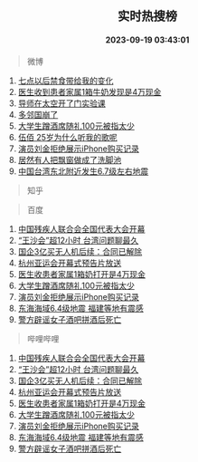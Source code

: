<div align="center"><h2>实时热搜榜</h2><h4>2023-09-19 03:43:01</h4></div>

> 微博  

1. [七点以后禁食带给我的变化](https://s.weibo.com/weibo?q=%E4%B8%83%E7%82%B9%E4%BB%A5%E5%90%8E%E7%A6%81%E9%A3%9F%E5%B8%A6%E7%BB%99%E6%88%91%E7%9A%84%E5%8F%98%E5%8C%96&t=31&band_rank=1&Refer=top)<br />
2. [医生收到患者家属1箱牛奶发现是4万现金](https://s.weibo.com/weibo?q=%23%E5%8C%BB%E7%94%9F%E6%94%B6%E5%88%B0%E6%82%A3%E8%80%85%E5%AE%B6%E5%B1%9E1%E7%AE%B1%E7%89%9B%E5%A5%B6%E5%8F%91%E7%8E%B0%E6%98%AF4%E4%B8%87%E7%8E%B0%E9%87%91%23&t=31&band_rank=2&Refer=top)<br />
3. [导师在太空开了门实验课](https://s.weibo.com/weibo?q=%23%E5%AF%BC%E5%B8%88%E5%9C%A8%E5%A4%AA%E7%A9%BA%E5%BC%80%E4%BA%86%E9%97%A8%E5%AE%9E%E9%AA%8C%E8%AF%BE%23&t=31&band_rank=3&Refer=top)<br />
4. [多邻国崩了](https://s.weibo.com/weibo?q=%E5%A4%9A%E9%82%BB%E5%9B%BD%E5%B4%A9%E4%BA%86&t=31&band_rank=4&Refer=top)<br />
5. [大学生蹭酒席随礼100元被指太少](https://s.weibo.com/weibo?q=%23%E5%A4%A7%E5%AD%A6%E7%94%9F%E8%B9%AD%E9%85%92%E5%B8%AD%E9%9A%8F%E7%A4%BC100%E5%85%83%E8%A2%AB%E6%8C%87%E5%A4%AA%E5%B0%91%23&t=31&band_rank=5&Refer=top)<br />
6. [伍佰 25岁为什么听我的歌呢](https://s.weibo.com/weibo?q=%E4%BC%8D%E4%BD%B0%2025%E5%B2%81%E4%B8%BA%E4%BB%80%E4%B9%88%E5%90%AC%E6%88%91%E7%9A%84%E6%AD%8C%E5%91%A2&t=31&band_rank=6&Refer=top)<br />
7. [演员刘金拒绝展示iPhone购买记录](https://s.weibo.com/weibo?q=%23%E6%BC%94%E5%91%98%E5%88%98%E9%87%91%E6%8B%92%E7%BB%9D%E5%B1%95%E7%A4%BAiPhone%E8%B4%AD%E4%B9%B0%E8%AE%B0%E5%BD%95%23&t=31&band_rank=7&Refer=top)<br />
8. [居然有人把飘窗做成了洗脚池](https://s.weibo.com/weibo?q=%23%E5%B1%85%E7%84%B6%E6%9C%89%E4%BA%BA%E6%8A%8A%E9%A3%98%E7%AA%97%E5%81%9A%E6%88%90%E4%BA%86%E6%B4%97%E8%84%9A%E6%B1%A0%23&t=31&band_rank=8&Refer=top)<br />
9. [中国台湾东北附近发生6.7级左右地震](https://s.weibo.com/weibo?q=%23%E4%B8%AD%E5%9B%BD%E5%8F%B0%E6%B9%BE%E4%B8%9C%E5%8C%97%E9%99%84%E8%BF%91%E5%8F%91%E7%94%9F6.7%E7%BA%A7%E5%B7%A6%E5%8F%B3%E5%9C%B0%E9%9C%87%23&t=31&band_rank=9&Refer=top)<br />

> 知乎  


> 百度  

1. [中国残疾人联合会全国代表大会开幕](https://www.baidu.com/s?wd=%E4%B8%AD%E5%9B%BD%E6%AE%8B%E7%96%BE%E4%BA%BA%E8%81%94%E5%90%88%E4%BC%9A%E5%85%A8%E5%9B%BD%E4%BB%A3%E8%A1%A8%E5%A4%A7%E4%BC%9A%E5%BC%80%E5%B9%95&sa=fyb_news&rsv_dl=fyb_news)<br />
2. [“王沙会”超12小时 台湾问题聊最久](https://www.baidu.com/s?wd=%E2%80%9C%E7%8E%8B%E6%B2%99%E4%BC%9A%E2%80%9D%E8%B6%8512%E5%B0%8F%E6%97%B6+%E5%8F%B0%E6%B9%BE%E9%97%AE%E9%A2%98%E8%81%8A%E6%9C%80%E4%B9%85&sa=fyb_news&rsv_dl=fyb_news)<br />
3. [国企3亿买无人机后续：合同已解除](https://www.baidu.com/s?wd=%E5%9B%BD%E4%BC%813%E4%BA%BF%E4%B9%B0%E6%97%A0%E4%BA%BA%E6%9C%BA%E5%90%8E%E7%BB%AD%EF%BC%9A%E5%90%88%E5%90%8C%E5%B7%B2%E8%A7%A3%E9%99%A4&sa=fyb_news&rsv_dl=fyb_news)<br />
4. [杭州亚运会开幕式预告片放送](https://www.baidu.com/s?wd=%E6%9D%AD%E5%B7%9E%E4%BA%9A%E8%BF%90%E4%BC%9A%E5%BC%80%E5%B9%95%E5%BC%8F%E9%A2%84%E5%91%8A%E7%89%87%E6%94%BE%E9%80%81&sa=fyb_news&rsv_dl=fyb_news)<br />
5. [医生收患者家属1箱奶打开是4万现金](https://www.baidu.com/s?wd=%E5%8C%BB%E7%94%9F%E6%94%B6%E6%82%A3%E8%80%85%E5%AE%B6%E5%B1%9E1%E7%AE%B1%E5%A5%B6%E6%89%93%E5%BC%80%E6%98%AF4%E4%B8%87%E7%8E%B0%E9%87%91&sa=fyb_news&rsv_dl=fyb_news)<br />
6. [大学生蹭酒席随礼100元被指太少](https://www.baidu.com/s?wd=%E5%A4%A7%E5%AD%A6%E7%94%9F%E8%B9%AD%E9%85%92%E5%B8%AD%E9%9A%8F%E7%A4%BC100%E5%85%83%E8%A2%AB%E6%8C%87%E5%A4%AA%E5%B0%91&sa=fyb_news&rsv_dl=fyb_news)<br />
7. [演员刘金拒绝展示iPhone购买记录](https://www.baidu.com/s?wd=%E6%BC%94%E5%91%98%E5%88%98%E9%87%91%E6%8B%92%E7%BB%9D%E5%B1%95%E7%A4%BAiPhone%E8%B4%AD%E4%B9%B0%E8%AE%B0%E5%BD%95&sa=fyb_news&rsv_dl=fyb_news)<br />
8. [东海海域6.4级地震 福建等地有震感](https://www.baidu.com/s?wd=%E4%B8%9C%E6%B5%B7%E6%B5%B7%E5%9F%9F6.4%E7%BA%A7%E5%9C%B0%E9%9C%87+%E7%A6%8F%E5%BB%BA%E7%AD%89%E5%9C%B0%E6%9C%89%E9%9C%87%E6%84%9F&sa=fyb_news&rsv_dl=fyb_news)<br />
9. [警方辟谣女子酒吧拼酒后死亡](https://www.baidu.com/s?wd=%E8%AD%A6%E6%96%B9%E8%BE%9F%E8%B0%A3%E5%A5%B3%E5%AD%90%E9%85%92%E5%90%A7%E6%8B%BC%E9%85%92%E5%90%8E%E6%AD%BB%E4%BA%A1&sa=fyb_news&rsv_dl=fyb_news)<br />

> 哔哩哔哩  

1. [中国残疾人联合会全国代表大会开幕](https://www.baidu.com/s?wd=%E4%B8%AD%E5%9B%BD%E6%AE%8B%E7%96%BE%E4%BA%BA%E8%81%94%E5%90%88%E4%BC%9A%E5%85%A8%E5%9B%BD%E4%BB%A3%E8%A1%A8%E5%A4%A7%E4%BC%9A%E5%BC%80%E5%B9%95&sa=fyb_news&rsv_dl=fyb_news)<br />
2. [“王沙会”超12小时 台湾问题聊最久](https://www.baidu.com/s?wd=%E2%80%9C%E7%8E%8B%E6%B2%99%E4%BC%9A%E2%80%9D%E8%B6%8512%E5%B0%8F%E6%97%B6+%E5%8F%B0%E6%B9%BE%E9%97%AE%E9%A2%98%E8%81%8A%E6%9C%80%E4%B9%85&sa=fyb_news&rsv_dl=fyb_news)<br />
3. [国企3亿买无人机后续：合同已解除](https://www.baidu.com/s?wd=%E5%9B%BD%E4%BC%813%E4%BA%BF%E4%B9%B0%E6%97%A0%E4%BA%BA%E6%9C%BA%E5%90%8E%E7%BB%AD%EF%BC%9A%E5%90%88%E5%90%8C%E5%B7%B2%E8%A7%A3%E9%99%A4&sa=fyb_news&rsv_dl=fyb_news)<br />
4. [杭州亚运会开幕式预告片放送](https://www.baidu.com/s?wd=%E6%9D%AD%E5%B7%9E%E4%BA%9A%E8%BF%90%E4%BC%9A%E5%BC%80%E5%B9%95%E5%BC%8F%E9%A2%84%E5%91%8A%E7%89%87%E6%94%BE%E9%80%81&sa=fyb_news&rsv_dl=fyb_news)<br />
5. [医生收患者家属1箱奶打开是4万现金](https://www.baidu.com/s?wd=%E5%8C%BB%E7%94%9F%E6%94%B6%E6%82%A3%E8%80%85%E5%AE%B6%E5%B1%9E1%E7%AE%B1%E5%A5%B6%E6%89%93%E5%BC%80%E6%98%AF4%E4%B8%87%E7%8E%B0%E9%87%91&sa=fyb_news&rsv_dl=fyb_news)<br />
6. [大学生蹭酒席随礼100元被指太少](https://www.baidu.com/s?wd=%E5%A4%A7%E5%AD%A6%E7%94%9F%E8%B9%AD%E9%85%92%E5%B8%AD%E9%9A%8F%E7%A4%BC100%E5%85%83%E8%A2%AB%E6%8C%87%E5%A4%AA%E5%B0%91&sa=fyb_news&rsv_dl=fyb_news)<br />
7. [演员刘金拒绝展示iPhone购买记录](https://www.baidu.com/s?wd=%E6%BC%94%E5%91%98%E5%88%98%E9%87%91%E6%8B%92%E7%BB%9D%E5%B1%95%E7%A4%BAiPhone%E8%B4%AD%E4%B9%B0%E8%AE%B0%E5%BD%95&sa=fyb_news&rsv_dl=fyb_news)<br />
8. [东海海域6.4级地震 福建等地有震感](https://www.baidu.com/s?wd=%E4%B8%9C%E6%B5%B7%E6%B5%B7%E5%9F%9F6.4%E7%BA%A7%E5%9C%B0%E9%9C%87+%E7%A6%8F%E5%BB%BA%E7%AD%89%E5%9C%B0%E6%9C%89%E9%9C%87%E6%84%9F&sa=fyb_news&rsv_dl=fyb_news)<br />
9. [警方辟谣女子酒吧拼酒后死亡](https://www.baidu.com/s?wd=%E8%AD%A6%E6%96%B9%E8%BE%9F%E8%B0%A3%E5%A5%B3%E5%AD%90%E9%85%92%E5%90%A7%E6%8B%BC%E9%85%92%E5%90%8E%E6%AD%BB%E4%BA%A1&sa=fyb_news&rsv_dl=fyb_news)<br />
